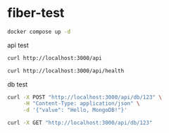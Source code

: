 # fiber-test

```bash
docker compose up -d
```

api test
```bash
curl http://localhost:3000/api

curl http://localhost:3000/api/health
```

db test
```bash
curl -X POST "http://localhost:3000/api/db/123" \
     -H "Content-Type: application/json" \
     -d '{"value": "Hello, MongoDB!"}'

curl -X GET "http://localhost:3000/api/db/123"
```
